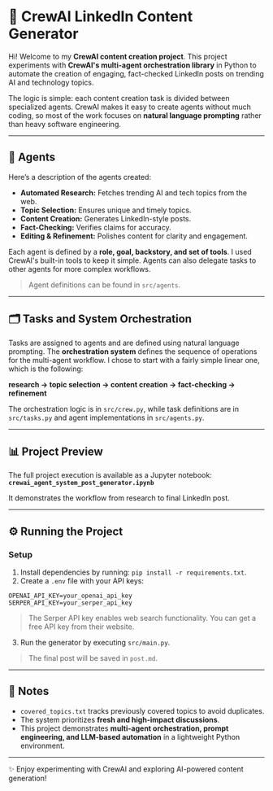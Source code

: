 # 🚀 CrewAI LinkedIn Content Generator

Hi! Welcome to my **CrewAI content creation project**. This project experiments with **CrewAI's multi-agent orchestration library** in Python to automate the creation of engaging, fact-checked LinkedIn posts on trending AI and technology topics.  

The logic is simple: each content creation task is divided between specialized agents. CrewAI makes it easy to create agents without much coding, so most of the work focuses on **natural language prompting** rather than heavy software engineering.  

---

## 🤖 Agents
Here’s a description of the agents created:

- **Automated Research:** Fetches trending AI and tech topics from the web.  
- **Topic Selection:** Ensures unique and timely topics.  
- **Content Creation:** Generates LinkedIn-style posts.  
- **Fact-Checking:** Verifies claims for accuracy.  
- **Editing & Refinement:** Polishes content for clarity and engagement.  

Each agent is defined by a **role, goal, backstory, and set of tools**. I used CrewAI's built-in tools to keep it simple. Agents can also delegate tasks to other agents for more complex workflows.  
> Agent definitions can be found in `src/agents`.

---

## 🗂 Tasks and System Orchestration
Tasks are assigned to agents and are defined using natural language prompting. 
The **orchestration system** defines the sequence of operations for the multi-agent workflow. I chose to start with a fairly simple linear one, which is the following:  

**research → topic selection → content creation → fact-checking → refinement**

The orchestration logic is in `src/crew.py`, while task definitions are in `src/tasks.py` and agent implementations in `src/agents.py`.

---

## 📊 Project Preview
The full project execution is available as a Jupyter notebook:  
**`crewai_agent_system_post_generator.ipynb`**  

It demonstrates the workflow from research to final LinkedIn post.

---

## ⚙️ Running the Project

### Setup
1. Install dependencies by running: `pip install -r requirements.txt`.  
2. Create a `.env` file with your API keys:
```
OPENAI_API_KEY=your_openai_api_key  
SERPER_API_KEY=your_serper_api_key  
```

> The Serper API key enables web search functionality. You can get a free API key from their website.

3. Run the generator by executing `src/main.py`.  
> The final post will be saved in `post.md`.

---

## 📝 Notes
- `covered_topics.txt` tracks previously covered topics to avoid duplicates.  
- The system prioritizes **fresh and high-impact discussions**.  
- This project demonstrates **multi-agent orchestration, prompt engineering, and LLM-based automation** in a lightweight Python environment.

---

✨ Enjoy experimenting with CrewAI and exploring AI-powered content generation!
